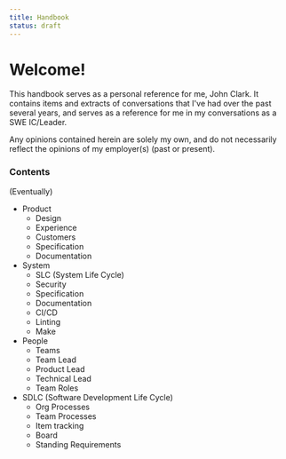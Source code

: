 ```yaml
---
title: Handbook
status: draft
---
```

# Welcome!

This handbook serves as a personal reference for me, John Clark. It contains items and extracts of conversations that I've had over the past several years, and serves as a reference for me in my conversations as a SWE IC/Leader.

Any opinions contained herein are solely my own, and do not necessarily reflect the opinions of my employer(s) (past or present).

### Contents
(Eventually)

* Product
    * Design
    * Experience
    * Customers
    * Specification
    * Documentation
* System
    * SLC (System Life Cycle)
    * Security
    * Specification
    * Documentation
    * CI/CD
    * Linting
    * Make
* People
    * Teams
    * Team Lead
    * Product Lead
    * Technical Lead
    * Team Roles
* SDLC (Software Development Life Cycle)
    * Org Processes
    * Team Processes
    * Item tracking
    * Board
    * Standing Requirements
